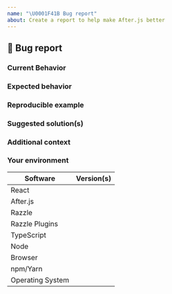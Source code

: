 ```yaml
---
name: "\U0001F41B Bug report"
about: Create a report to help make After.js better
---
```


## 🐛 Bug report

### Current Behavior

<!-- If applicable, add screenshots to help explain your problem. -->

### Expected behavior

<!-- A clear and concise description of what you expected to happen. -->

### Reproducible example

<!-- Create A github repo and Send a link here -->

### Suggested solution(s)

<!-- How could we solve this bug? What changes would need to made to After.js? -->

### Additional context

<!-- Add any other context about the problem here.  -->

### Your environment

<!-- PLEASE FILL THIS OUT -->

| Software         | Version(s) |
| ---------------- | ---------- |
| React            |
| After.js         |
| Razzle           |
| Razzle Plugins   |
| TypeScript       |
| Node             |
| Browser          |
| npm/Yarn         |
| Operating System |
